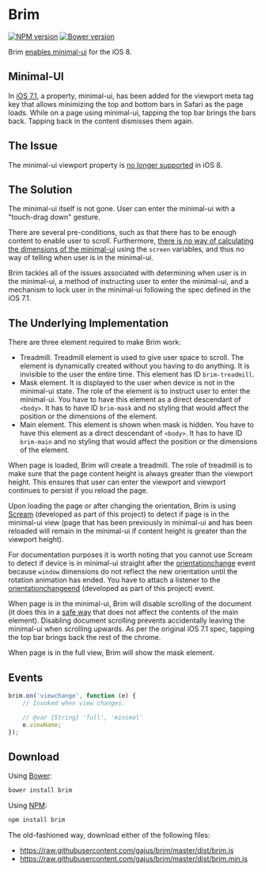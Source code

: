 # Brim

[![NPM version](https://badge.fury.io/js/brim.svg)](http://badge.fury.io/js/brim)
[![Bower version](https://badge.fury.io/bo/brim.svg)](http://badge.fury.io/bo/brim)

Brim [enables minimal-ui](#the-solution) for the iOS 8.

## Minimal-UI

In [iOS 7.1](https://developer.apple.com/library/ios/releasenotes/General/RN-iOSSDK-7.1/index.html), a property, minimal-ui, has been added for the viewport meta tag key that allows minimizing the top and bottom bars in Safari as the page loads. While on a page using minimal-ui, tapping the top bar brings the bars back. Tapping back in the content dismisses them again.

## The Issue

The minimal-ui viewport property is [no longer supported](https://developer.apple.com/library/ios/releasenotes/General/RN-iOSSDK-8.0/) in iOS 8.

## The Solution

The minimal-ui itself is not gone. User can enter the minimal-ui with a "touch-drag down" gesture.

There are several pre-conditions, such as that there has to be enough content to enable user to scroll. Furthermore, [there is no way of calculating the dimensions of the minimal-ui](http://stackoverflow.com/questions/26801943/how-to-get-the-window-size-of-fullscreen-view-when-not-in-fullscreen) using the `screen` variables, and thus no way of telling when user is in the minimal-ui.

Brim tackles all of the issues associated with determining when user is in the minimal-ui, a method of instructing user to enter the minimal-ui, and a mechanism to lock user in the minimal-ui following the spec defined in the iOS 7.1.

## The Underlying Implementation

There are three element required to make Brim work:

* Treadmill. Treadmill element is used to give user space to scroll. The element is dynamically created without you having to do anything. It is invisible to the user the entire time. This element has ID `brim-treadmill`.
* Mask element. It is displayed to the user when device is not in the minimal-ui state. The role of the element is to instruct user to enter the minimal-ui. You have to have this element as a direct descendant of `<body>`. It has to have ID `brim-mask` and no styling that would affect the position or the dimensions of the element.
* Main element. This element is shown when mask is hidden. You have to have this element as a direct descendant of `<body>`. It has to have ID `brim-main` and no styling that would affect the position or the dimensions of the element.

When page is loaded, Brim will create a treadmill. The role of treadmill is to make sure that the page content height is always greater than the viewport height. This ensures that user can enter the viewport and viewport continues to persist if you reload the page.

Upon loading the page or after changing the orientation, Brim is using [Scream](https://github.com/gajus/scream) (developed as part of this project) to detect if page is in the minimal-ui view (page that has been previously in minimal-ui and has been reloaded will remain in the minimal-ui if content height is greater than the viewport height).

For documentation purposes it is worth noting that you cannot use Scream to detect if device is in minimal-ui straight after the [orientationchange](https://developer.mozilla.org/en-US/docs/Web/Events/orientationchange) event because `window` dimensions do not reflect the new orientation until the rotation animation has ended. You have to attach a listener to the [orientationchangeend](https://github.com/gajus/orientationchangeend) (developed as part of this project) event.

When page is in the minimal-ui, Brim will disable scrolling of the document (it does this in a [safe way](http://stackoverflow.com/a/26853900/368691) that does not affect the contents of the main element). Disabling document scrolling prevents accidentally leaving the minimal-ui when scrolling upwards. As per the original iOS 7.1 spec, tapping the top bar brings back the rest of the chrome.

When page is in the full view, Brim will show the mask element.

## Events

```js
brim.on('viewchange', function (e) {
    // Invoked when view changes.

    // @var {String} 'full', 'minimal'
    e.viewName;
});
```

## Download

Using [Bower](http://bower.io/):

```sh
bower install brim
```

Using [NPM](https://www.npmjs.org/):

```sh
npm install brim
```

The old-fashioned way, download either of the following files:

* https://raw.githubusercontent.com/gajus/brim/master/dist/brim.js
* https://raw.githubusercontent.com/gajus/brim/master/dist/brim.min.js